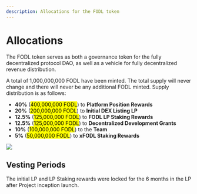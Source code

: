 ```yaml
---
description: Allocations for the FODL token
---
```


# Allocations

The FODL token serves as both a governance token for the fully decentralized protocol DAO, as well as a vehicle for fully decentralized revenue distribution.

A total of 1,000,000,000 FODL have been minted. The total supply will never change and there will never be any additional FODL minted. Supply distribution is as follows:

* **40%** (<mark style="background-color:yellow;">400,000,000 FODL</mark>) to **Platform Position Rewards**&#x20;
* **20%** (<mark style="background-color:yellow;">200,000,000 FODL</mark>) to **Initial DEX Listing LP**&#x20;
* **12.5%** (<mark style="background-color:yellow;">125,000,000 FODL</mark>) to **FODL LP Staking Rewards**&#x20;
* **12.5%** (<mark style="background-color:yellow;">125,000,000 FODL</mark>) to **Decentralized Development Grants**&#x20;
* **10%** (<mark style="background-color:yellow;">100,000,000 FODL</mark>) to the **Team**&#x20;
* **5%** (<mark style="background-color:yellow;">50,000,000 FODL</mark>) to **xFODL Staking Rewards**

![](https://lh3.googleusercontent.com/YmDioId49eEFynCEnFVwPTlZruqN6OzaZ45cXnjRHL\_E\_CUMsesg9bT1sMfickFmWy3Yh1DuluCqeRXlFRFPK0plw3MObf-jJFkaGpZfuoe6YYV5OmXVdDyU-P2AwcHmUVjSxRyjvNbgw\_tMTA)

## Vesting Periods&#x20;

The initial LP and LP Staking rewards were locked for the 6 months in the LP after Project inception launch.
